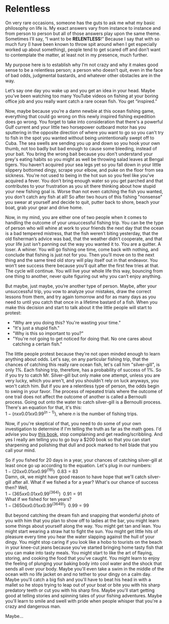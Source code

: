 # Relentless
On very rare occasions, someone has the guts to ask me what my basic philosophy on life is. My exact answers vary from instance to instance and from person to person but all of those answers play upon the same theme. Sometimes I’ll say, “I want to be **RELENTLESS**!” Because I say that with so much fury (I have been known to throw spit around when I get especially worked up about something), people tend to get scared off and don’t want to contemplate the matter, at least not in my presence, much further.

My purpose here is to establish why I’m not crazy and why it makes good sense to be a relentless person; a person who doesn’t quit, even in the face of bad odds, judgmental bastards, and whatever other obstacles are in the way.

Let’s say one day you wake up and you get an idea in your head. Maybe you’ve been watching too many YouTube videos on fishing at your boring office job and you really want catch a rare ocean fish. You get “inspired.”

Now, maybe because you’re a damn newbie at this ocean fishing game, everything that could go wrong on this newly inspired fishing expedition does go wrong. You forget to take into consideration that there's a powerful Gulf current and your little two horsepower outboard motor has you sputtering in the opposite direction of where you want to go so you can't try to fish in the spot you wanted without being unintentionally swept off to Cuba. The sea swells are sending you up and down so you hook your own thumb, not too badly but bad enough to cause some bleeding, instead of your bait. You bring the wrong bait because you don't understand your prey's eating habits so you might as well be throwing salad leaves at Bengal tigers. You haven't acquired your sea legs yet so you fall down in your little slippery bottomed dingy, scrape your elbow, and puke on the floor from sea sickness. You're not used to being in the hot sun so you feel like you've acquired a fever. You don't bring enough water so you get parched and that contributes to your frustration as you sit there thinking about how stupid your new fishing goal is. Worse than not even catching the fish you wanted, you don't catch any fish at all! So after two hours of this fishing "nonsense" you swear at yourself and decide to quit, putter back to shore, beach your boat, grab your gear and drive home.

Now, in my mind, you are either one of two people when it comes to handling the outcome of your unsuccessful fishing trip. You can be the type of person who will whine at work to your friends the next day that the ocean is a bad tempered mistress, that the fish weren’t biting yesterday, that the old fisherman’s advice was bad, that the weather didn’t cooperate, and that your life just isn’t panning out the way you wanted it to. You are a quitter. A loser. A whiner. You will go fishing one time, come back with nothing, and conclude that fishing is just not for you. Then you’ll move on to the next thing and the same tired old story will play itself out in that endeavor. You won’t see success there because you’ll quit after the first few tries at that. The cycle will continue. You will live your whole life this way, bouncing from one thing to another, never quite figuring out why you can’t enjoy anything.

But maybe, just maybe, you’re another type of person. Maybe, after your unsuccessful trip, you vow to analyze your mistakes, draw the correct lessons from them, and try again tomorrow and for as many days as you need to until you catch that once in a lifetime bastard of a fish. When you make this decision and start to talk about it the little people will start to protest:
* “Why are you doing this? You're wasting your time."
* "It's just a stupid fish."
* "Why is this so important to you?"
* "You're not going to get noticed for doing that. No one cares about catching a certain fish."

The little people protest because they're not open minded enough to learn anything about odds. Let's say, on any particular fishing trip, that the chances of catching this really rare ocean fish, let's call him "silver-gill", is only 1%. Each fishing trip, therefore, has a probability of success of 1%. So if you try to catch Mr. Silver-gill but only make one attempt, unless you are very lucky, which you aren't, and you shouldn't rely on luck anyways, you won't catch him. But if you are a relentless type of person, the odds begin to swing in your favor. The process of repeated trials where the outcome of one trail does not affect the outcome of another is called a Bernoulli process. Going out onto the water to catch silver-gill is a Bernoulli process. There's an equation for that, it's this:  
$1-(nxx0.01xx0.99^(n-1))$, where $n$ is the number of fishing trips.

Now, if you're skeptical of that, you need to do some of your own investigation to determine if I'm telling the truth as far as the math goes. I'd advise you buy [this book](https://www.amazon.com/Probability-Statistics-Engineers-Scientists-Update/dp/0134115856), stop complaining and get reading/scribbling. And yes I really am telling you to go buy a $200 book so that you can start sharpening and polishing that dull and pock marked to hell blade that you call your mind.

So if you fished for 20 days in a year, your chances of catching silver-gill at least once go up according to the equation. Let's plug in our numbers:  
$1-(20xx0.01xx0.99^(19)) ~~ 0.83 = 83%$  
Damn, ok, we might have good reason to have hope that we'll catch silver-gill after all. What if we fished a for a year? What's our chance of success then? Well,  
$1-(365xx0.01xx0.99^(364)) ~~ 0.91 = 91%$  
What if we fished for ten years?  
$1-(3650xx0.01xx0.99^(3649)) ~~ 0.99 = 99%$

But beyond catching the dream fish and snapping that wonderful photo of you with him that you plan to show off to ladies at the bar, you might learn some things about yourself along the way. You might get tan and lean. You might start wearing a straw hat to fight the sun. You might get little hits of pleasure every time you hear the water slapping against the hull of your dingy. You might stop caring if you look like a hobo to tourists on the beach in your knee-cut jeans because you've started bringing home tasty fish that you can make into tasty meals. You might start to like the art of flaying, storing, and cooking the food that you've caught. You might learn to enjoy the feeling of plunging your baking body into cool water and the shock that sends all over your body. Maybe you'll even take a swim in the middle of the ocean with no life jacket on and no tether to your dingy on a calm day. Maybe you'll catch a big fish and you'll have to beat his head in with a mallet so he stops trying to leap out of your boat or bite you with his sharp predatory teeth or cut you with his sharp fins. Maybe you'll start getting good at telling stories and spinning tales of your fishing adventures. Maybe you'll learn to smile and swell with pride when people whisper that you're a crazy and dangerous man.

Maybe...

<script src='https://cdnjs.cloudflare.com/ajax/libs/mathjax/2.7.5/MathJax.js?config=AM_CHTML' async></script>
<script>
  MathJax.Hub.Config({
    asciimath2jax: {
      delimiters: [['$','$']]
    }
  });
</script>
